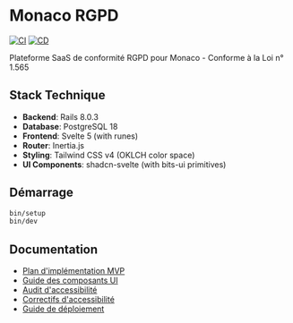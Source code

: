 # Monaco RGPD

[![CI](https://github.com/laurentqro/monaco-rgpd/actions/workflows/ci.yml/badge.svg)](https://github.com/laurentqro/monaco-rgpd/actions/workflows/ci.yml)
[![CD](https://github.com/laurentqro/monaco-rgpd/actions/workflows/cd.yml/badge.svg)](https://github.com/laurentqro/monaco-rgpd/actions/workflows/cd.yml)

Plateforme SaaS de conformité RGPD pour Monaco - Conforme à la Loi n° 1.565

## Stack Technique

- **Backend**: Rails 8.0.3
- **Database**: PostgreSQL 18
- **Frontend**: Svelte 5 (with runes)
- **Router**: Inertia.js
- **Styling**: Tailwind CSS v4 (OKLCH color space)
- **UI Components**: shadcn-svelte (with bits-ui primitives)

## Démarrage

```bash
bin/setup
bin/dev
```

## Documentation

- [Plan d'implémentation MVP](docs/plans/2025-10-14-monaco-rgpd-mvp.md)
- [Guide des composants UI](docs/ui-components.md)
- [Audit d'accessibilité](docs/accessibility-audit.md)
- [Correctifs d'accessibilité](docs/accessibility-fixes.md)
- [Guide de déploiement](docs/DEPLOYMENT.md)
